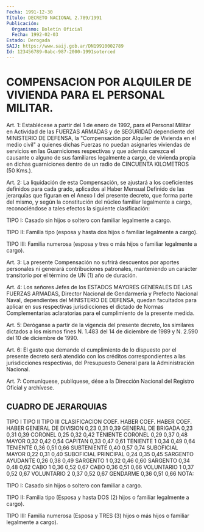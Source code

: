 ```yaml
---
Fecha: 1991-12-30
Título: DECRETO NACIONAL 2.789/1991
Publicación:
  Organismo: Boletín Oficial
  Fecha: 1992-02-03
Estado: Derogada
SAIJ: https://www.saij.gob.ar/DN19910002789
Id: 123456789-0abc-987-2000-1991soterced
---
```

# COMPENSACION POR ALQUILER DE VIVIENDA PARA EL PERSONAL MILITAR.

<a id="1"></a>
Art.  1: Establécese a partir del 1 de enero de 1992, para el Personal  Militar   en  Actividad  de  las  FUERZAS  ARMADAS  y  de SEGURIDAD dependiente  del  MINISTERIO DE DEFENSA, la "Compensación por  Alquiler  de Vivienda en el  medio  civil"  a  quienes  dichas Fuerzas  no  puedan   asignarles  viviendas  de  servicios  en  las Guarniciones respectivas  y que además carezca el causante o alguno de sus familiares legalmente  a cargo, de vivienda propia en dichas guarniciones dentro de un radio  de CINCUENTA KILOMETROS (50 Kms.).

<a id="2"></a>
Art. 2: La liquidación de esta Compensación, se ajustará a los coeficientes  definidos para cada grado, aplicados al Haber Mensual Definido de las  jerarquías  que figuran en el Anexo I del presente decreto, que forma parte del mismo,  y  según  la  constitución del núcleo familiar legalmente a cargo, reconociéndose a  tales efectos la siguiente clasificación:

TIPO  I:  Casado  sin  hijos  o soltero con familiar legalmente  a cargo.

TIPO II: Familia tipo (esposa  y  hasta  dos hijos o familiar legalmente a cargo).

TIPO III: Familia numerosa (esposa y tres o más  hijos  o familiar legalmente a cargo).

<a id="3"></a>
Art.  3:  La  presente  Compensación no sufrirá descuentos por aportes   personales  ni  generará    contribuciones    patronales, manteniendo  un  carácter  transitorio por el término de UN (1) año de duración.

<a id="4"></a>
Art.  4: Los señores Jefes de los ESTADOS MAYORES GENERALES DE LAS FUERZAS  ARMADAS,  Director  Nacional de Gendarmería y Prefecto Nacional  Naval,  dependientes del MINISTERIO  DE  DEFENSA,  quedan facultados  para  aplicar  en  sus  respectivas  jurisdicciones  el dictado de Normas Complementarias aclaratorias para el cumplimiento de la presente medida.

<a id="5"></a>
Art. 5: Deróganse a partir de la vigencia del presente decreto, los  similares  dictados  a  los  mismos  fines  N. 1.483 del 14 de diciembre  de  1989  y  N.  2.590  del  10  de  diciembre  de  1990.

<a id="6"></a>
Art.  6:  El gasto que demande el cumplimiento de lo dispuesto por el presente decreto será atendido con los créditos correspondientes  a las jurisdicciones respectivas, del Presupuesto General para la Administración Nacional.

<a id="7"></a>
Art.  7: Comuníquese, publíquese, dése a la Dirección Nacional del Registro Oficial y archívese.

## CUADRO DE JERARQUIAS

<a id="1"></a>
TIPO I       TIPO II      TIPO III  CLASIFICACION        COEF. HABER   COEF. HABER  COEF. HABER  GENERAL DE DIVISION      0,23          0,31         0,39  GENERAL DE BRIGADA       0,23          0,31         0,39  CORONEL                  0,25          0,32         0,42  TENIENTE CORONEL         0,29          0,37         0,48  MAYOR                    0,32          0,42         0,54  CAPITAN                  0,33          0,47         0,61  TENIENTE 1               0,34          0,49         0,64  TENIENTE                 0,36          0,51         0,66  SUBTENIENTE              0,40          0,57         0,74  SUBOFICIAL MAYOR         0,22          0,31         0,40  SUBOFICIAL PRINCIPAL     0,24          0,35         0,45  SARGENTO AYUDANTE        0,26          0,38         0,49  SARGENTO 1               0,32          0,46         0,60  SARGENTO                 0,34          0,48         0,62  CABO 1                   0,36          0,52         0,67  CABO                     0,36          0,51         0,66  VOLUNTARIO 1             0,37          0,52         0,67  VOLUNTARIO 2             0,37          0,52         0,67  GENDARME                 0,36          0,51         0,66   NOTA:

TIPO I: Casado  sin  hijos  o  soltero  con  familiar  a cargo.

TIPO  II:  Familia  tipo  (Esposa y hasta DOS (2) hijos o familiar legalmente a cargo).

TIPO III: Familia numerosa  (Esposa y TRES (3) hijos o más hijos o familiar legalmente a cargo).